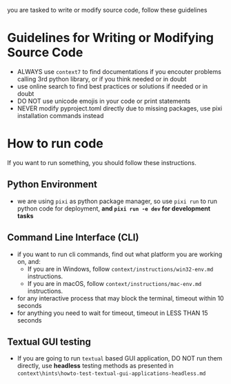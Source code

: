 you are tasked to write or modify source code, follow these guidelines

# Guidelines for Writing or Modifying Source Code
- ALWAYS use `context7` to find documentations if you encouter problems calling 3rd python library, or if you think needed or in doubt
- use online search to find best practices or solutions if needed or in doubt
- DO NOT use unicode emojis in your code or print statements
- NEVER modify pyproject.toml directly due to missing packages, use pixi installation commands instead

# How to run code

If you want to run something, you should follow these instructions.

## Python Environment
- we are using `pixi` as python package manager, so use `pixi run` to run python code for deployment, **and `pixi run -e dev` for development tasks**
  
## Command Line Interface (CLI)
- if you want to run cli commands, find out what platform you are working on, and:
  - If you are in Windows, follow `context/instructions/win32-env.md` instructions.
  - If you are in macOS, follow `context/instructions/mac-env.md` instructions.
- for any interactive process that may block the terminal, timeout within 10 seconds
- for anything you need to wait for timeout, timeout in LESS THAN 15 seconds

## Textual GUI testing

- If you are going to run `textual` based GUI application, DO NOT run them directly, use **headless** testing methods as presented in `context\hints\howto-test-textual-gui-applications-headless.md`